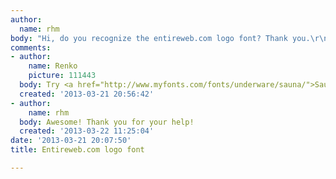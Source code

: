 ```yaml
---
author:
  name: rhm
body: "Hi, do you recognize the entireweb.com logo font? Thank you.\r\n\r\n[img:sites/default/files/old-images/entireweb_5028.png]"
comments:
- author:
    name: Renko
    picture: 111443
  body: Try <a href="http://www.myfonts.com/fonts/underware/sauna/">Sauna Bold Italic</a>.
  created: '2013-03-21 20:56:42'
- author:
    name: rhm
  body: Awesome! Thank you for your help!
  created: '2013-03-22 11:25:04'
date: '2013-03-21 20:07:50'
title: Entireweb.com logo font

---
```

